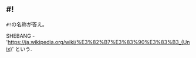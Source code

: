 ## #!

`#!`の名称が答え。

SHEBANG - 'https://ja.wikipedia.org/wiki/%E3%82%B7%E3%83%90%E3%83%B3_(Unix)' という.


